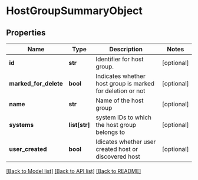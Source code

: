 # HostGroupSummaryObject

## Properties
Name | Type | Description | Notes
------------ | ------------- | ------------- | -------------
**id** | **str** | Identifier for host group. | [optional] 
**marked_for_delete** | **bool** | Indicates whether host group is marked for deletion or not | [optional] 
**name** | **str** | Name of the host group | [optional] 
**systems** | **list[str]** | system IDs to which the host group belongs to | [optional] 
**user_created** | **bool** | Idicates whether user created host or discovered host | [optional] 

[[Back to Model list]](../README.md#documentation-for-models) [[Back to API list]](../README.md#documentation-for-api-endpoints) [[Back to README]](../README.md)


